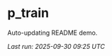 # p_train

Auto-updating README demo.

<!--START_SECTION:status-->
_Last run: 2025-09-30 09:25 UTC_
<!--END_SECTION:status-->
























































































































































































































































































































































































































































































































































































































































































































































































































































































